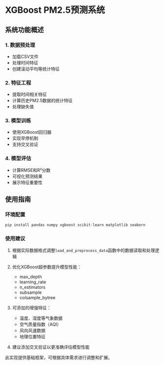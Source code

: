 # XGBoost PM2.5预测系统

## 系统功能概述

### 1. 数据预处理
- 加载CSV文件
- 处理时间特征
- 创建滚动平均等统计特征

### 2. 特征工程
- 提取时间相关特征
- 计算历史PM2.5数据的统计特征
- 处理缺失值

### 3. 模型训练
- 使用XGBoost回归器
- 实现早停机制
- 支持交叉验证

### 4. 模型评估
- 计算RMSE和R²分数
- 可视化预测结果
- 展示特征重要性

## 使用指南

### 环境配置
```bash
pip install pandas numpy xgboost scikit-learn matplotlib seaborn
```

### 使用建议
1. 根据实际数据格式调整`load_and_preprocess_data`函数中的数据读取和处理逻辑

2. 优化XGBoost超参数提升模型性能：
   - max_depth
   - learning_rate
   - n_estimators
   - subsample
   - colsample_bytree

3. 可添加的增强特征：
   - 温度、湿度等气象数据
   - 空气质量指数（AQI）
   - 风向风速数据
   - 地理位置特征

4. 建议添加交叉验证以更准确评估模型性能

此实现提供基础框架，可根据具体需求进行调整和扩展。
